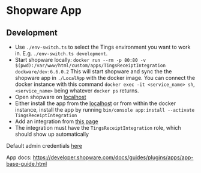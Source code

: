 # Shopware App

## Development

- Use `./env-switch.ts` to select the Tings environment you want to work in. E.g. `./env-switch.ts development`.
- Start shopware locally: `docker run --rm -p 80:80 -v $(pwd):/var/www/html/custom/apps/TingsReceiptIntegration dockware/dev:6.6.0.2`
  This will start shopware and sync the the shopware app in `./LocalApp` with the docker image. You can connect the docker instance with this command `docker exec -it <service_name> sh`, `<service_name>` being whatever `docker ps` returns.
- Open shopware on [localhost](http://localhost/admin)
- Either install the app from the [localhost](http://localhost/admin) or from within the docker instance, install the app by running `bin/console app:install --activate TingsReceiptIntegration`
- Add an integration from [this page](http://localhost/admin#/sw/integration/index)
- The integration must have the `TingsReceiptIntegration` role, which should show up automatically

Default admin credentials [here](https://docs.dockware.io/use-dockware/default-credentials#what-are-the-default-shopware-6-admin-credentials)

App docs: https://developer.shopware.com/docs/guides/plugins/apps/app-base-guide.html
